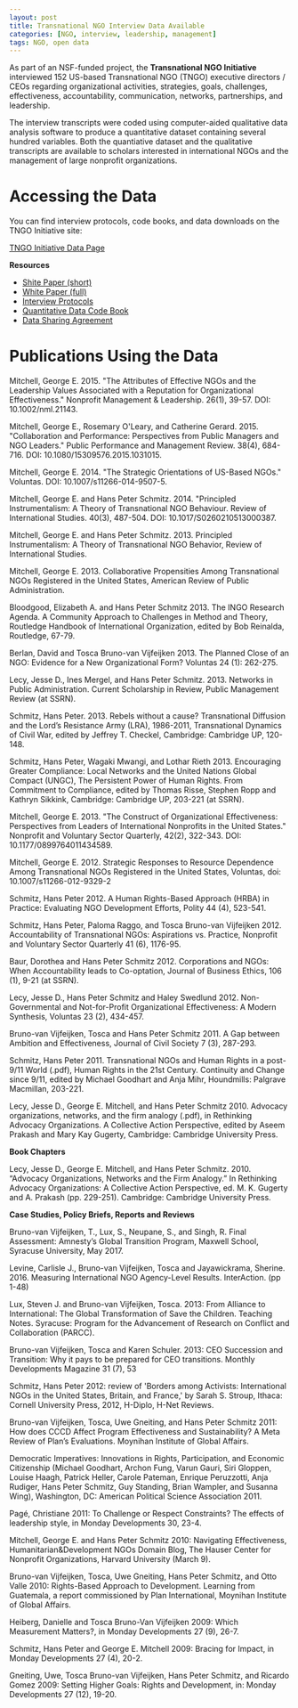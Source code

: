 ```yaml
---
layout: post
title: Transnational NGO Interview Data Available
categories: [NGO, interview, leadership, management]
tags: NGO, open data
---
```


As part of an NSF-funded project, the **Transnational NGO Initiative** interviewed 152 US-based Transnational NGO (TNGO) executive directors / CEOs regarding organizational activities, strategies, goals, challenges, effectiveness, accountability, communication, networks, partnerships, and leadership. 

The interview transcripts were coded using computer-aided qualitative data analysis software to produce a quantitative dataset containing several hundred variables. Both the quantiative dataset and the qualitative transcripts are available to scholars interested in international NGOs and the management of large nonprofit organizations. 


# Accessing the Data

You can find interview protocols, code books, and data downloads on the TNGO Initiative site:

[TNGO Initiative Data Page](https://www.maxwell.syr.edu/moynihan/tngo/Data/)

**Resources**

* [Shite Paper (short)](https://github.com/Nonprofit-Open-Data-Collective/nonprofit-open-data-collective.github.io/raw/master/_posts/blog/papers/Abridged_white_paper_19_APR_2010.pdf)  
* [White Paper (full)](https://github.com/Nonprofit-Open-Data-Collective/nonprofit-open-data-collective.github.io/raw/master/_posts/blog/papers/Unabridged_white_paper_19_APR_2010.pdf)  
* [Interview Protocols](https://github.com/Nonprofit-Open-Data-Collective/nonprofit-open-data-collective.github.io/raw/master/_posts/blog/papers/TNGO_Protocol_19_APR_2010.pdf)  
* [Quantitative Data Code Book](https://github.com/Nonprofit-Open-Data-Collective/nonprofit-open-data-collective.github.io/raw/master/_posts/blog/papers/TNGO_Quant_Codebook_13_OCT_2010.pdf)  
* [Data Sharing Agreement](https://github.com/Nonprofit-Open-Data-Collective/nonprofit-open-data-collective.github.io/raw/master/_posts/blog/papers/TNGO_data_sharing_19_APR_2010.pdf)  




# Publications Using the Data

Mitchell, George E. 2015. "The Attributes of Effective NGOs and the Leadership Values Associated with a Reputation for Organizational Effectiveness." Nonprofit Management & Leadership. 26(1), 39-57. DOI: 10.1002/nml.21143.

Mitchell, George E., Rosemary O'Leary, and Catherine Gerard. 2015. "Collaboration and Performance: Perspectives from Public Managers and NGO Leaders." Public Performance and Management Review. 38(4), 684-716. DOI: 10.1080/15309576.2015.1031015.

Mitchell, George E. 2014. "The Strategic Orientations of US-Based NGOs." Voluntas. DOI: 10.1007/s11266-014-9507-5.

Mitchell, George E. and Hans Peter Schmitz. 2014. "Principled Instrumentalism: A Theory of Transnational NGO Behaviour. Review of International Studies. 40(3), 487-504. DOI: 10.1017/S0260210513000387.

Mitchell, George E. and Hans Peter Schmitz. 2013. Principled Instrumentalism: A Theory of Transnational NGO Behavior, Review of International Studies.

Mitchell, George E. 2013. Collaborative Propensities Among Transnational NGOs Registered in the United States, American Review of Public Administration.

Bloodgood, Elizabeth A. and Hans Peter Schmitz 2013. The INGO Research Agenda. A Community Approach to Challenges in Method and Theory, Routledge Handbook of International Organization, edited by Bob Reinalda, Routledge, 67-79.

Berlan, David and Tosca Bruno-van Vijfeijken 2013. The Planned Close of an NGO: Evidence for a New Organizational Form? Voluntas 24 (1): 262-275.

Lecy, Jesse D., Ines Mergel, and Hans Peter Schmitz. 2013. Networks in Public Administration. Current Scholarship in Review, Public Management Review (at SSRN).

Schmitz, Hans Peter. 2013. Rebels without a cause? Transnational Diffusion and the Lord’s Resistance Army (LRA), 1986-2011, Transnational Dynamics of Civil War, edited by Jeffrey T. Checkel, Cambridge: Cambridge UP, 120-148.

Schmitz, Hans Peter, Wagaki Mwangi, and Lothar Rieth 2013. Encouraging Greater Compliance: Local Networks and the United Nations Global Compact (UNGC), The Persistent Power of Human Rights. From Commitment to Compliance, edited by Thomas Risse, Stephen Ropp and Kathryn Sikkink, Cambridge: Cambridge UP, 203-221 (at SSRN).

Mitchell, George E. 2013. "The Construct of Organizational Effectiveness: Perspectives from Leaders of International Nonprofits in the United States." Nonprofit and Voluntary Sector Quarterly, 42(2), 322-343. DOI: 10.1177/0899764011434589.

Mitchell, George E. 2012. Strategic Responses to Resource Dependence Among Transnational NGOs Registered in the United States, Voluntas, doi: 10.1007/s11266-012-9329-2

Schmitz, Hans Peter 2012. A Human Rights-Based Approach (HRBA) in Practice: Evaluating NGO Development Efforts, Polity 44 (4), 523-541.

Schmitz, Hans Peter, Paloma Raggo, and Tosca Bruno-van Vijfeijken 2012. Accountability of Transnational NGOs: Aspirations vs. Practice, Nonprofit and Voluntary Sector Quarterly 41 (6), 1176-95.

Baur, Dorothea and Hans Peter Schmitz 2012. Corporations and NGOs: When Accountability leads to Co-optation, Journal of Business Ethics, 106 (1), 9-21 (at SSRN).

Lecy, Jesse D., Hans Peter Schmitz and Haley Swedlund 2012. Non-Governmental and Not-for-Profit Organizational Effectiveness: A Modern Synthesis, Voluntas 23 (2), 434-457. 

Bruno-van Vijfeijken, Tosca and Hans Peter Schmitz 2011. A Gap between Ambition and Effectiveness, Journal of Civil Society 7 (3), 287-293.

Schmitz, Hans Peter 2011. Transnational NGOs and Human Rights in a post-9/11 World (.pdf), Human Rights in the 21st Century. Continuity and Change since 9/11, edited by Michael Goodhart and Anja Mihr, Houndmills: Palgrave Macmillan, 203-221.

Lecy, Jesse D., George E. Mitchell, and Hans Peter Schmitz 2010. Advocacy organizations, networks, and the firm analogy (.pdf), in Rethinking Advocacy Organizations. A Collective Action Perspective, edited by Aseem Prakash and Mary Kay Gugerty, Cambridge: Cambridge University Press.

**Book Chapters**

Lecy, Jesse D., George E. Mitchell, and Hans Peter Schmitz. 2010. “Advocacy Organizations, Networks and the Firm Analogy.” In Rethinking Advocacy Organizations: A Collective Action Perspective, ed. M. K. Gugerty and A. Prakash (pp. 229-251). Cambridge: Cambridge University Press.

**Case Studies, Policy Briefs, Reports and Reviews**

Bruno-van Vijfeijken, T., Lux, S., Neupane, S., and Singh, R. Final Assessment: Amnesty’s Global Transition Program, Maxwell School, Syracuse University, May 2017.

Levine, Carlisle J., Bruno-van Vijfeijken, Tosca and Jayawickrama, Sherine. 2016.  Measuring International NGO Agency-Level Results. InterAction. (pp 1-48)

Lux, Steven J. and Bruno-van Vijfeijken, Tosca. 2013: From Alliance to International: The Global Transformation of Save the Children. Teaching Notes. Syracuse: Program for the Advancement of Research on Conflict and Collaboration (PARCC).  

Bruno-van Vijfeijken, Tosca and Karen Schuler. 2013: CEO Succession and Transition: Why it pays to be prepared for CEO transitions. Monthly Developments Magazine 31 (7), 53

Schmitz, Hans Peter 2012: review of 'Borders among Activists: International NGOs in the United States, Britain, and France,' by Sarah S. Stroup, Ithaca: Cornell University Press, 2012, H-Diplo, H-Net Reviews. 

Bruno-van Vijfeijken, Tosca, Uwe Gneiting, and Hans Peter Schmitz 2011: How does CCCD Affect Program Effectiveness and Sustainability? A Meta Review of Plan’s Evaluations. Moynihan Institute of Global Affairs. 

Democratic Imperatives: Innovations in Rights, Participation, and Economic Citizenship (Michael Goodhart, Archon Fung, Varun Gauri, Siri Gloppen, Louise Haagh, Patrick Heller, Carole Pateman, Enrique Peruzzotti, Anja Rudiger, Hans Peter Schmitz, Guy Standing, Brian Wampler, and Susanna Wing), Washington, DC: American Political Science Association 2011. 

Pagé, Christiane 2011: To Challenge or Respect Constraints? The effects of leadership style, in Monday Developments 30, 23-4.

Mitchell, George E. and Hans Peter Schmitz 2010: Navigating Effectiveness, Humanitarian&Development NGOs Domain Blog, The Hauser Center for Nonprofit Organizations, Harvard University (March 9).

Bruno-van Vijfeijken, Tosca, Uwe Gneiting, Hans Peter Schmitz, and Otto Valle 2010: Rights-Based Approach to Development. Learning from Guatemala, a report commissioned by Plan International, Moynihan Institute of Global Affairs.

Heiberg, Danielle and Tosca Bruno-Van Vijfeijken 2009: Which Measurement Matters?, in Monday Developments 27 (9), 26-7.

Schmitz, Hans Peter and George E. Mitchell 2009: Bracing for Impact, in Monday Developments 27 (4), 20-2.

Gneiting, Uwe, Tosca Bruno-van Vijfeijken, Hans Peter Schmitz, and Ricardo Gomez 2009: Setting Higher Goals: Rights and Development, in: Monday Developments 27 (12), 19-20.
